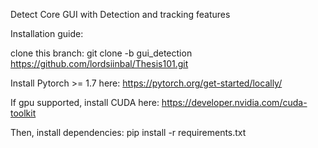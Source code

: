Detect Core GUI with Detection and tracking features

Installation guide:

clone this branch: git clone -b gui_detection https://github.com/lordsiinbal/Thesis101.git

Install Pytorch >= 1.7 here: https://pytorch.org/get-started/locally/

If gpu supported, install CUDA here: https://developer.nvidia.com/cuda-toolkit

Then, install dependencies: pip install -r requirements.txt